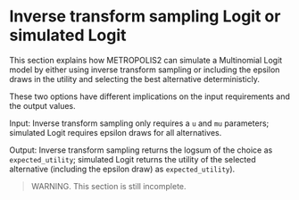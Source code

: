 # Inverse transform sampling Logit or simulated Logit

This section explains how METROPOLIS2 can simulate a Multinomial Logit model by either using inverse
transform sampling or including the epsilon draws in the utility and selecting the best alternative
deterministicly.

These two options have different implications on the input requirements and the output values.

Input: Inverse transform sampling only requires a `u` and `mu` parameters; simulated Logit requires
epsilon draws for all alternatives.

Output: Inverse transform sampling returns the logsum of the choice as `expected_utility`; simulated
Logit returns the utility of the selected alternative (including the epsilon draw) as
`expected_utility`).

> WARNING. This section is still incomplete.

